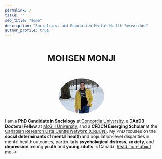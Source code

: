 ```yaml
---
permalink: /
title: ""
seo_title: "Home"
description: "Sociologist and Population Mental Health Researcher"
author_profile: true
---
```


<div style="text-align: center; margin-top: 50px;">
  <h1 style="margin-bottom: 30px;">MOHSEN MONJI</h1>
</div>
<p style="text-align: center;">
  <img src="images/profile.PNG" alt="Profile Picture of Mohsen Monji" style="max-width: 150px; height: auto; border-radius: 50%; margin-top: 20px;">
</p>

I am a **PhD Candidate in Sociology** at [Concordia University](https://www.concordia.ca/artsci/sociology-anthropology.html), a **CAnD3 Doctoral Fellow** at [McGill University](https://www.mcgill.ca/cand3/our-people/fellows-2024-25), and a **CRDCN Emerging Scholar** at the [Canadian Research Data Centre Network (CRDCN)](https://crdcn.ca). My PhD focuses on the **social determinants of mental health** and population-level disparities in mental health outcomes, particularly **psychological distress**, **anxiety**, and **depression** among **youth** and **young adults** in Canada. [Read more about me →](/about-me/)
